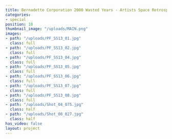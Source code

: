 ```yaml
---
title: Bernadette Corporation 2000 Wasted Years - Artists Space Retrospective
categories:
- special
position: 18
thumbnail_image: "/uploads/MAIN.png"
images:
- path: "/uploads/PF_SS13_01.jpg"
  class: full
- path: "/uploads/PF_SS13_02.jpg"
  class: full
- path: "/uploads/PF_SS13_04.jpg"
  class: full
- path: "/uploads/PF_SS13_05.jpg"
  class: full
- path: "/uploads/PF_SS13_06.jpg"
  class: full
- path: "/uploads/PF_SS13_07.jpg"
  class: full
- path: "/uploads/PF_SS13_08.jpg"
  class: full
- path: "/uploads/Shot_04_075.jpg"
  class: half
- path: "/uploads/Shot_08_027.jpg"
  class: half
has_video: false
layout: project
---
```


